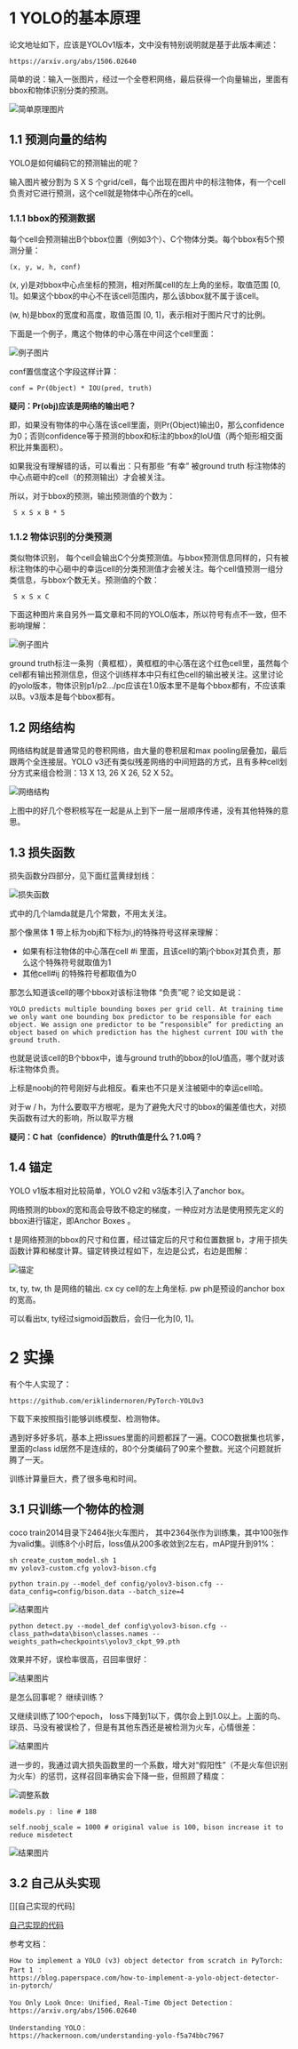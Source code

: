 # 1 YOLO的基本原理

论文地址如下，应该是YOLOv1版本，文中没有特别说明就是基于此版本阐述：

```
https://arxiv.org/abs/1506.02640
```

简单的说：输入一张图片，经过一个全卷积网络，最后获得一个向量输出，里面有bbox和物体识别分类的预测。

![简单原理图片](img/yolo/simple.jpg)

## 1.1 预测向量的结构

YOLO是如何编码它的预测输出的呢？

输入图片被分割为 S X S 个grid/cell，每个出现在图片中的标注物体，有一个cell负责对它进行预测，这个cell就是物体中心所在的cell。

### 1.1.1 bbox的预测数据

每个cell会预测输出B个bbox位置（例如3个）、C个物体分类。每个bbox有5个预测分量：

```
(x, y, w, h, conf)
```

(x, y)是对bbox中心点坐标的预测，相对所属cell的左上角的坐标，取值范围 [0, 1]。如果这个bbox的中心不在该cell范围内，那么该bbox就不属于该cell。

(w, h)是bbox的宽度和高度，取值范围 [0, 1]，表示相对于图片尺寸的比例。

下面是一个例子，鹰这个物体的中心落在中间这个cell里面：

![例子图片](img/yolo/eagle.jpg)

conf置信度这个字段这样计算：

```
conf = Pr(Object) * IOU(pred, truth) 
```

**疑问：Pr(obj)应该是网络的输出吧？**

即，如果没有物体的中心落在该cell里面，则Pr(Object)输出0，那么confidence为0；否则confidence等于预测的bbox和标注的bbox的IoU值（两个矩形相交面积比并集面积）。

如果我没有理解错的话，可以看出：只有那些 “有幸” 被ground truth 标注物体的中心点砸中的cell（的预测输出）才会被关注。

所以，对于bbox的预测，输出预测值的个数为：

```
 S x S x B * 5 
```

### 1.1.2 物体识别的分类预测

类似物体识别， 每个cell会输出C个分类预测值。与bbox预测信息同样的，只有被标注物体的中心砸中的幸运cell的分类预测值才会被关注。每个cell值预测一组分类信息，与bbox个数无关。预测值的个数：

```
 S x S x C 
```

下面这种图片来自另外一篇文章和不同的YOLO版本，所以符号有点不一致，但不影响理解：

![例子图片](img/yolo/dog.jpg)

ground truth标注一条狗（黄框框），黄框框的中心落在这个红色cell里，虽然每个cell都有输出预测信息，但这个训练样本中只有红色cell的输出被关注。这里讨论的yolo版本，物体识别p1/p2.../pc应该在1.0版本里不是每个bbox都有，不应该乘以B。v3版本是每个bbox都有。



## 1.2 网络结构

网络结构就是普通常见的卷积网络，由大量的卷积层和max pooling层叠加，最后跟两个全连接层。YOLO v3还有类似残差网络的中间短路的方式，且有多种cell划分方式来组合检测：13 X 13, 26 X 26, 52 X 52。

![网络结构](img/yolo/network.jpg)

上图中的好几个卷积核写在一起是从上到下一层一层顺序传递，没有其他特殊的意思。

## 1.3  损失函数

损失函数分四部分，见下面红蓝黄绿划线：

![损失函数](img/yolo/loss.jpg)

式中的几个lamda就是几个常数，不用太关注。

那个像黑体 **1** 带上标为obj和下标为i,j的特殊符号这样来理解：

- 如果有标注物体的中心落在cell #i  里面，且该cell的第j个bbox对其负责，那么这个特殊符号就取值为1
- 其他cell#ij 的特殊符号都取值为0

那怎么知道该cell的哪个bbox对该标注物体 “负责”呢？论文如是说：

```
YOLO predicts multiple bounding boxes per grid cell. At training time we only want one bounding box predictor to be responsible for each object. We assign one predictor to be “responsible” for predicting an object based on which prediction has the highest current IOU with the ground truth.
```

也就是说该cell的B个bbox中，谁与ground truth的bbox的IoU值高，哪个就对该标注物体负责。

上标是noobj的符号刚好与此相反。看来也不只是关注被砸中的幸运cell哈。

对于w / h，为什么要取平方根呢，是为了避免大尺寸的bbox的偏差值也大，对损失函数有过大的影响，所以取平方根

**疑问：C hat（confidence）的truth值是什么？1.0吗？**

## 1.4 锚定

YOLO v1版本相对比较简单，YOLO v2和 v3版本引入了anchor box。

网络预测的bbox的宽和高会导致不稳定的梯度，一种应对方法是使用预先定义的bbox进行锚定，即Anchor Boxes 。

t 是网络预测的bbox的尺寸和位置，经过锚定后的尺寸和位置数据 b，才用于损失函数计算和梯度计算。锚定转换过程如下，左边是公式，右边是图解：

![锚定](img/yolo/anchor.jpg)

 tx, ty, tw, th 是网络的输出. cx cy cell的左上角坐标. pw ph是预设的anchor box的宽高。

可以看出tx, ty经过sigmoid函数后，会归一化为[0, 1]。



# 2 实操

有个牛人实现了：

```
https://github.com/eriklindernoren/PyTorch-YOLOv3
```

下载下来按照指引能够训练模型、检测物体。

遇到好多好多坑，基本上把issues里面的问题都踩了一遍。COCO数据集也坑爹，里面的class id居然不是连续的，80个分类编码了90来个整数。光这个问题就折腾了一天。

训练计算量巨大，费了很多电和时间。

## 3.1 只训练一个物体的检测

coco train2014目录下2464张火车图片， 其中2364张作为训练集，其中100张作为valid集。训练8个小时后，loss值从200多收敛到2左右，mAP提升到91%：

```
sh create_custom_model.sh 1
mv yolov3-custom.cfg yolov3-bison.cfg

python train.py --model_def config/yolov3-bison.cfg --data_config=config/bison.data --batch_size=4
```

![结果图片](img/yolo/result1.jpg)



```
python detect.py --model_def config\yolov3-bison.cfg --class_path=data\bison\classes.names --weights_path=checkpoints\yolov3_ckpt_99.pth
```

效果并不好，误检率很高，召回率很好：

![结果图片](img/yolo/result2.jpg)

是怎么回事呢？ 继续训练？

又继续训练了100个epoch， loss下降到1以下，偶尔会上到1.0以上。上面的鸟、球员、马没有被误检了，但是有其他东西还是被检测为火车，心情很差：

![结果图片](img/yolo/result3.jpg)

进一步的，我通过调大损失函数里的一个系数，增大对“假阳性”（不是火车但识别为火车）的惩罚，这样召回率确实会下降一些，但照顾了精度：

![调整系数](img/yolo/noobj_scale.jpg)

```
models.py : line # 188

self.noobj_scale = 1000 # original value is 100, bison increase it to reduce misdetect
```

![结果图片](img/yolo/result4.jpg)

## 3.2 自己从头实现

[][自己实现的代码]

[自己实现的代码](code/yolo/MyYOLOv1.py)

参考文档：

```
How to implement a YOLO (v3) object detector from scratch in PyTorch: Part 1 ：
https://blog.paperspace.com/how-to-implement-a-yolo-object-detector-in-pytorch/

You Only Look Once: Unified, Real-Time Object Detection：
https://arxiv.org/abs/1506.02640

Understanding YOLO：
https://hackernoon.com/understanding-yolo-f5a74bbc7967
```

